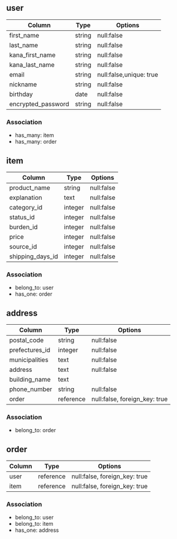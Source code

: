 ## user

|     Column       |  Type  |            Options          |
|------------------|--------|-----------------------------|
|first_name        |string  |null:false                   |
|last_name         |string  |null:false                   |
|kana_first_name   |string  |null:false                   |
|kana_last_name    |string  |null:false                   |
|email             |string  |null:false,unique: true      |
|nickname          |string  |null:false                   |
|birthday          |date    |null:false                   |
|encrypted_password|string  |null:false                   |

### Association
- has_many: item
- has_many: order


## item

|     Column     |  Type  |            Options          |
|----------------|--------|-----------------------------|
|product_name    |string  |null:false                   |
|explanation     |text    |null:false                   |
|category_id	   |integer |null:false                   |
|status_id		   |integer |null:false                   |
|burden_id		   |integer |null:false                   |
|price				   |integer |null:false                   |
|source_id		   |integer |null:false                   |
|shipping_days_id|integer |null:false                   |

### Association
- belong_to: user
- has_one: order

## address

|    Column    |  Type   |            Options          |
|--------------|---------|-----------------------------|
|postal_code	 |string   |null:false                   |
|prefectures_id|integer  |null:false                   |
|municipalities|text     |null:false                   |
|address			 |text     |null:false                   |
|building_name |text     |                             |
|phone_number	 |string   |null:false                   |
|order         |reference|null:false, foreign_key: true|
### Association
- belong_to: order


## order

|    Column    |  Type   |              Options          |
|--------------|---------|-------------------------------|
|user       	 |reference|null:false, foreign_key: true  |
|item          |reference|null:false, foreign_key: true  |

### Association
- belong_to: user 
- belong_to: item
- has_one: address